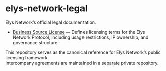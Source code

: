 # elys-network-legal

Elys Network’s official legal documentation.

- [Business Source License](./business-source-license.md) — Defines licensing terms for the Elys Network Protocol, including usage restrictions, IP ownership, and governance structure.

This repository serves as the canonical reference for Elys Network’s public licensing framework.  
Intercompany agreements are maintained in a separate private repository.
